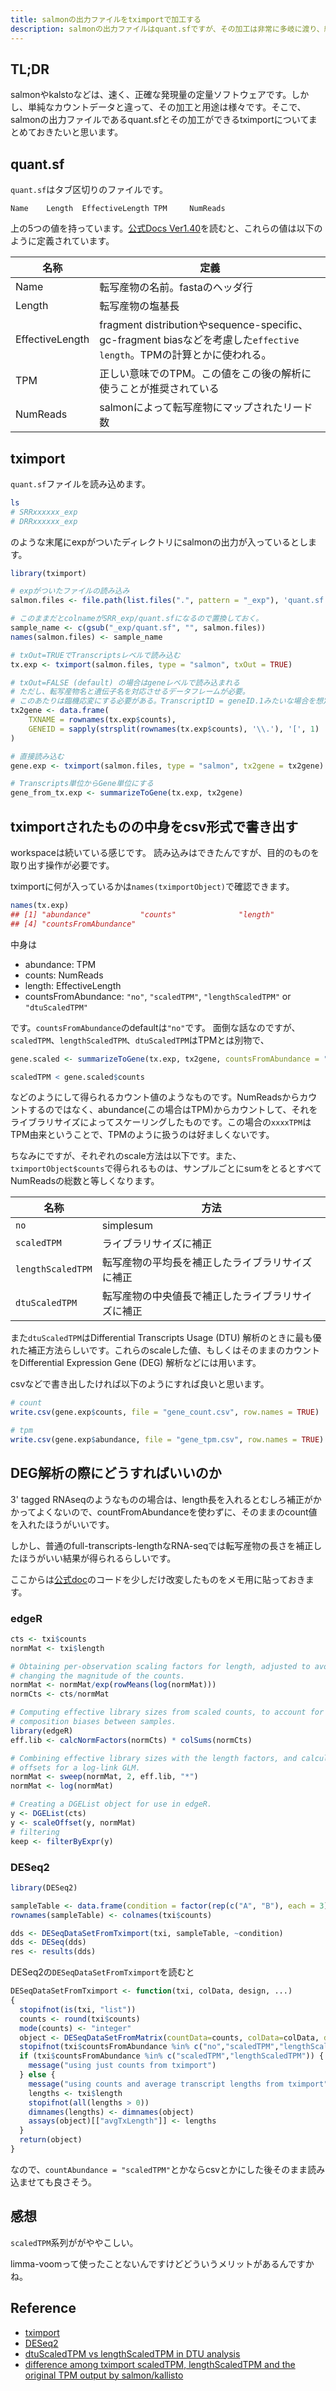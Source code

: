 ```yaml
---
title: salmonの出力ファイルをtximportで加工する
description: salmonの出力ファイルはquant.sfですが、その加工は非常に多岐に渡り、結構難しいです。tximportで加工できる先と用途についてまとめていきたいと思います。
---
```


## TL;DR

salmonやkalstoなどは、速く、正確な発現量の定量ソフトウェアです。しかし、単純なカウントデータと違って、その加工と用途は様々です。そこで、salmonの出力ファイルであるquant.sfとその加工ができるtximportについてまとめておきたいと思います。

## quant.sf

`quant.sf`はタブ区切りのファイルです。

```
Name    Length  EffectiveLength TPM     NumReads
```

上の5つの値を持っています。[公式Docs Ver1.40](https://salmon.readthedocs.io/en/latest/file_formats.html)を読むと、これらの値は以下のように定義されています。

|名称|定義|
|---|---|
|Name|転写産物の名前。fastaのヘッダ行|
|Length|転写産物の塩基長|
|EffectiveLength|fragment distributionやsequence-specific、gc-fragment biasなどを考慮した`effective length`。TPMの計算とかに使われる。|
|TPM|正しい意味でのTPM。この値をこの後の解析に使うことが推奨されている|
|NumReads|salmonによって転写産物にマップされたリード数|

## tximport

`quant.sf`ファイルを読み込めます。

```bash
ls
# SRRxxxxxx_exp
# DRRxxxxxx_exp
```

のような末尾にexpがついたディレクトリにsalmonの出力が入っているとします。

```r
library(tximport)

# expがついたファイルの読み込み
salmon.files <- file.path(list.files(".", pattern = "_exp"), 'quant.sf')

# このままだとcolnameがSRR_exp/quant.sfになるので置換しておく。
sample_name <- c(gsub("_exp/quant.sf", "", salmon.files))
names(salmon.files) <- sample_name

# txOut=TRUEでTranscriptsレベルで読み込む
tx.exp <- tximport(salmon.files, type = "salmon", txOut = TRUE)

# txOut=FALSE (default) の場合はgeneレベルで読み込まれる
# ただし、転写産物名と遺伝子名を対応させるデータフレームが必要。
# このあたりは臨機応変にする必要がある。TranscriptID = geneID.1みたいな場合を想定。
tx2gene <- data.frame(
    TXNAME = rownames(tx.exp$counts),
    GENEID = sapply(strsplit(rownames(tx.exp$counts), '\\.'), '[', 1)
)

# 直接読み込む
gene.exp <- tximport(salmon.files, type = "salmon", tx2gene = tx2gene)

# Transcripts単位からGene単位にする
gene_from_tx.exp <- summarizeToGene(tx.exp, tx2gene)
```

## tximportされたものの中身をcsv形式で書き出す

workspaceは続いている感じです。
読み込みはできたんですが、目的のものを取り出す操作が必要です。


tximportに何が入っているかは`names(tximportObject)`で確認できます。

```r
names(tx.exp)
## [1] "abundance"           "counts"              "length"
## [4] "countsFromAbundance"
```

中身は
- abundance: TPM
- counts: NumReads
- length: EffectiveLength
- countsFromAbundance: `"no"`, `"scaledTPM"`, `"lengthScaledTPM"` or `"dtuScaledTPM"`

です。`countsFromAbundance`のdefaultは`"no"`です。
面倒な話なのですが、`scaledTPM`、`lengthScaledTPM`、`dtuScaledTPM`はTPMとは別物で、

```r
gene.scaled <- summarizeToGene(tx.exp, tx2gene, countsFromAbundance = "scaledTPM")

scaledTPM < gene.scaled$counts
```

などのようにして得られるカウント値のようなものです。NumReadsからカウントするのではなく、abundance(この場合はTPM)からカウントして、それをライブラリサイズによってスケーリングしたものです。この場合の`xxxxTPM`はTPM由来ということで、TPMのように扱うのは好ましくないです。

ちなみにですが、それぞれのscale方法は以下です。また、`tximportObject$counts`で得られるものは、サンプルごとにsumをとるとすべてNumReadsの総数と等しくなります。

|名称|方法|
|---|---|
|`no`|simplesum|
|`scaledTPM`|ライブラリサイズに補正|
|`lengthScaledTPM`|転写産物の平均長を補正したライブラリサイズに補正|
|`dtuScaledTPM`|転写産物の中央値長で補正したライブラリサイズに補正|

また`dtuScaledTPM`はDifferential Transcripts Usage (DTU) 解析のときに最も優れた補正方法らしいです。これらのscaleした値、もしくはそのままのカウントをDifferential Expression Gene (DEG) 解析などには用います。

csvなどで書き出したければ以下のようにすれば良いと思います。

```r
# count
write.csv(gene.exp$counts, file = "gene_count.csv", row.names = TRUE)

# tpm
write.csv(gene.exp$abundance, file = "gene_tpm.csv", row.names = TRUE)
```

## DEG解析の際にどうすればいいのか

3' tagged RNAseqのようなものの場合は、length長を入れるとむしろ補正がかかってよくないので、countFromAbundanceを使わずに、そのままのcount値を入れたほうがいいです。

しかし、普通のfull-transcripts-lengthなRNA-seqでは転写産物の長さを補正したほうがいい結果が得られるらしいです。

ここからは[公式doc](https://bioconductor.org/packages/devel/bioc/vignettes/tximport/inst/doc/tximport.html#Do)のコードを少しだけ改変したものをメモ用に貼っておきます。

### edgeR

```r
cts <- txi$counts
normMat <- txi$length

# Obtaining per-observation scaling factors for length, adjusted to avoid
# changing the magnitude of the counts.
normMat <- normMat/exp(rowMeans(log(normMat)))
normCts <- cts/normMat

# Computing effective library sizes from scaled counts, to account for
# composition biases between samples.
library(edgeR)
eff.lib <- calcNormFactors(normCts) * colSums(normCts)

# Combining effective library sizes with the length factors, and calculating
# offsets for a log-link GLM.
normMat <- sweep(normMat, 2, eff.lib, "*")
normMat <- log(normMat)

# Creating a DGEList object for use in edgeR.
y <- DGEList(cts)
y <- scaleOffset(y, normMat)
# filtering
keep <- filterByExpr(y)
```

### DESeq2

```r
library(DESeq2)

sampleTable <- data.frame(condition = factor(rep(c("A", "B"), each = 3)))
rownames(sampleTable) <- colnames(txi$counts)

dds <- DESeqDataSetFromTximport(txi, sampleTable, ~condition)
dds <- DESeq(dds)
res <- results(dds)
```

DESeq2の`DESeqDataSetFromTximport`を読むと

```r
DESeqDataSetFromTximport <- function(txi, colData, design, ...) 
{
  stopifnot(is(txi, "list"))
  counts <- round(txi$counts)
  mode(counts) <- "integer"
  object <- DESeqDataSetFromMatrix(countData=counts, colData=colData, design=design, ...)
  stopifnot(txi$countsFromAbundance %in% c("no","scaledTPM","lengthScaledTPM"))
  if (txi$countsFromAbundance %in% c("scaledTPM","lengthScaledTPM")) {
    message("using just counts from tximport")
  } else {
    message("using counts and average transcript lengths from tximport")
    lengths <- txi$length
    stopifnot(all(lengths > 0))
    dimnames(lengths) <- dimnames(object)
    assays(object)[["avgTxLength"]] <- lengths
  }
  return(object)
}
```

なので、`countAbundance = "scaledTPM"`とかならcsvとかにした後そのまま読み込ませても良さそう。

## 感想

`scaledTPM`系列ががややこしい。

limma-voomって使ったことないんですけどどういうメリットがあるんですかね。

## Reference

- [tximport](https://bioconductor.org/packages/devel/bioc/vignettes/tximport/inst/doc/tximport.html#Do)
- [DESeq2](https://github.com/mikelove/DESeq2/blob/master/R/AllClasses.R)
- [dtuScaledTPM vs lengthScaledTPM in DTU analysis](https://support.bioconductor.org/p/119720/)
- [difference among tximport scaledTPM, lengthScaledTPM and the original TPM output by salmon/kallisto](https://support.bioconductor.org/p/84883/)